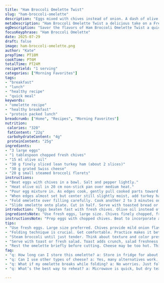 ```yaml
---
title: "Ham Broccoli Omelette Twist"
slug: "ham-broccoli-omelette"
description: "Eggs mixed with chives instead of onion. A dash of olive oil replaces butter. Turkey ham swapped for classic ham. Cheddar swapped for Swiss cheese. Slightly changed cooking times. Small broccoli florets steamed briefly. Eggs whipped, cooked, folded with fillings. Salt pepper adjusted to taste. Oven finish optional. Bread optional."
metaDescription: "Ham Broccoli Omelette Twist a delicious take on a French-inspired breakfast with lean turkey ham and nutty Swiss cheese."
ogDescription: "Savor the flavors of Ham Broccoli Omelette Twist a quick protein-packed dish perfect for lunch or dinner."
focusKeyphrase: "Ham Broccoli Omelette"
date: 2025-07-29
draft: false
image: ham-broccoli-omelette.png
author: "Kate"
prepTime: PT18M
cookTime: PT6M
totalTime: PT24M
recipeYield: "1 serving"
categories: ["Morning Favorites"]
tags:
- "breakfast"
- "lunch"
- "healthy recipe"
- "quick meal"
keywords:
- "omelette recipe"
- "healthy breakfast"
- "protein packed lunch"
breadcrumb: ["Home", "Recipes", "Morning Favorites"]
nutrition: 
 calories: "320"
 fatContent: "22g"
 carbohydrateContent: "4g"
 proteinContent: "25g"
ingredients:
- "3 large eggs"
- "1 tablespoon chopped fresh chives"
- "15 ml olive oil"
- "30 g finely sliced lean turkey ham (about 2 slices)"
- "30 g grated Swiss cheese"
- "20 g small steamed broccoli florets"
instructions:
- "Beat eggs with chives in a bowl. Salt and pepper lightly."
- "Heat olive oil in 20 cm non-stick pan over medium heat."
- "Pour egg mixture in. As edges cook, gently pull cooked parts toward center with spatula to let raw eggs flow underneath. About 1.5 to 2.5 minutes."
- "When edges almost set but center still slightly moist, add turkey ham, Swiss cheese, broccoli in a line on one half."
- "Fold omelette over filling carefully. Cook another 2 to 3 minutes on low to melt cheese and warm broccoli. Optional: place pan briefly under broiler to finish."
- "Slide omelette onto plate. Cut in half. Serve with toasted bread or fresh salad, if wanted."
introduction: "Eggs beaten fast with fresh chives. Olive oil instead of butter for lighter feel. Turkey ham swapped for classic ham, leaner slice. Swiss cheese instead of cheddar, nutty, melts differently. Broccoli steamed small, tender yet with a bite. Push edges, stir bottom gently while cooking. Fold over fillings, seal warmth inside. Cheese melts slow, broccoli steams. Quick, easy lunch or dinner. Bread toasted or salad crisp on side. Simple protein packed. No gluten. No nuts. A quick twist on old favorites. Layers of texture, subtle flavors. Skipping butter changes things. Cheese swap adds subtle bite. Chives brighten over usual onion. Turkey ham is lean, tender. Small broccoli bites keep some crunch — no mush. Folding technique key, helps cook evenly. Optional broiler step for surface browning. Perfect if you want little golden top. This hands-on, stimulates senses — popping smells, colors. Good for weekday meals. Fast, fulfilling. Varied timing, 24 minutes total. Not complicated. Unfussy."
ingredientsNote: "Use fresh eggs, large size. Chives finely chopped, fresh, mild onion flavor, avoids stronger bite of onion. Olive oil instead butter, lighter fat, subtle fruitiness. Turkey ham leaner alternative to traditional ham, reduces salt and fat. Swiss cheese replaces sharp cheddar, melts smoother, mild nuttiness. Broccoli florets small, steamed just till tender-crisp, preserves color and texture. Steaming in little water a minute or two softens without sogginess. Cut flakes remove fibrous stems. Measure cheese grated tightly, provides gooey texture when melted. Ingredients simple, everyday items but tweaks on flavor balance. Adjust salt carefully due to ham and cheese saltiness. Can swap chives for scallions if preferred. Olive oil can be replaced with light butter if desired. Broccoli can be swapped with asparagus tips or snap peas for same quick steam. Minimize overcooking broccoli, keeps vitamins intact. Cheese amount moderate — enough melt but no oily puddles. This combo blends protein, veg, dairy all on one skillet."
instructionsNote: "Prep eggs with chopped chives. Beat to incorporate air, results fluffier texture. Season lightly salt pepper. Heat nonstick pan medium heat, pour oil, tilt for full coating. Pour eggs, start to set edges. Use spatula to gently pull set edges center, letting raw egg flow underneath — creates soft curds. Repeat moving edges inward every 30 seconds for 1.5-2 minutes. When mostly set but center still slightly wet, add fillings along half of omelette. Fold omelette over this line with spatula, seal fillings inside. Turn heat low, let cook 2-3 minutes so cheese melts, broccoli warms. Optional step: slide pan under broiler 1-2 minutes to brown top slightly — watch closely to prevent burning. Slide onto plate carefully, use spatula. Cut in two. Serve with toast or salad or alone. Timing is flexible +/- 5 minutes to cater to stovetop variations. Low and slow finish keeps cheese gooey, yolk creamy if present. Removing butter reduces browning but olive oil offers subtle nutty base flavor. Handle fillings gently so broccoli doesn’t get mushed. Folding requires practice, technique crucial for neat result. Let omelette rest a few seconds if cheese too hot before cutting."
tips:
- "Use fresh eggs. Large size preferred. Chives provide mild onion flavor, fresh is key. Chop finely. Olive oil instead of butter, lighter fat. Consider frying pan size. Non-stick ideal. Heat should be medium, oil coats pan well. Take care with fillings. Don't overload. Avoid sogginess. Control cooking time. Low heat to finish helps cheese melt."
- "Folding technique is crucial. Get comfortable. Practice makes it better. Use spatula to check edges. Pull cooked parts towards center. Let raw eggs flow underneath. Creates soft texture. When adding fillings, be precise. Line them up. Helps even cooking. Optional broiler step? It’s for browning. Watch it closely, prevent burning."
- "Steam broccoli until just tender. Think about texture and color preservation. Timing is important. Overcooked equals mushy. Quick steam maintains nutrients. Focus on layering flavors. Swiss cheese offers creamy melt. Not overpowering like cheddar. Adjust salt due to ham saltiness. Balance flavors, not too salty. Don’t skip this."
- "Serve with toast or fresh salad. Toast adds crunch, salad freshness. Or enjoy just the omelette. Good option for light meal. Keeping it simple works well. Experiment with fillings. Substituting ingredients can change the outcome. Prefer scallions over chives? Just swap. Asparagus tips also work well."
- "Rest the omelette briefly before cutting. Cheese may be too hot. This helps prevent burning fingers. Timing varies, aim for flexibility. Each stovetop behaves differently. Allow for adjustments in heat. Don’t rush the process. Patience yields better texture. Enjoy hands-on cooking experience, it’s more rewarding."
faq:
- "q: How long can I store this omelette? a: Store in fridge for about 1-2 days. Use airtight container. Reheat, but texture changes. Consider eating fresh for best taste."
- "q: Can I use other types of cheese? a: Yes, many alternatives work. Monterey Jack or Gouda possible. Choose mild varieties. Avoid too sharp flavors; they overwhelm."
- "q: What if my omelette breaks while folding? a: No worries. Just fold it back gently. Sometimes it happens. Ensure fillings not too heavy. Adjust your technique next time."
- "q: What’s the best way to reheat? a: Microwave is quick, but dry texture. Consider using pan on low heat. This helps retain moisture. Cover lightly to steam."

---
```

